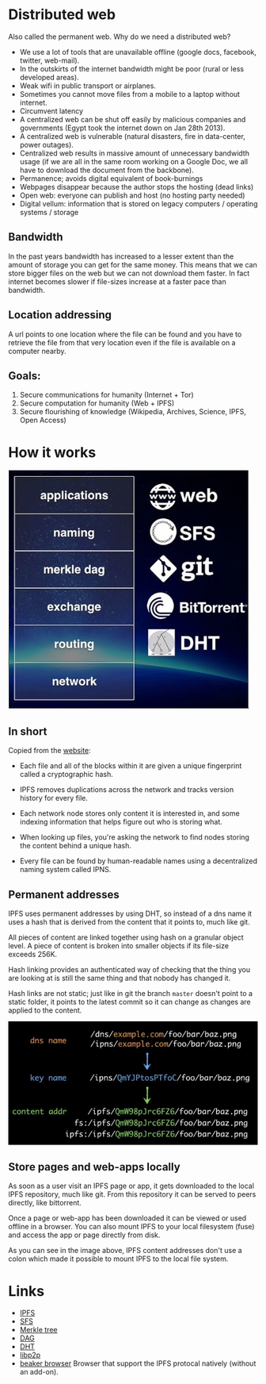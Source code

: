 # Distributed web

Also called the permanent web. Why do we need a distributed web?

- We use a lot of tools that are unavailable offline (google docs, facebook, twitter, web-mail).
- In the outskirts of the internet bandwidth might be poor (rural or less developed areas).
- Weak wifi in public transport or airplanes.
- Sometimes you cannot move files from a mobile to a laptop without internet.
- Circumvent latency
- A centralized web can be shut off easily by malicious companies and governments (Egypt took the internet down on Jan 28th 2013).
- A centralized web is vulnerable (natural disasters, fire in data-center, power outages).
- Centralized web results in massive amount of unnecessary bandwidth usage (if we are all in the same room working on a Google Doc, we all have to download the document from the backbone).
- Permanence; avoids digital equivalent of book-burnings
- Webpages disappear because the author stops the hosting (dead links)
- Open web: everyone can publish and host (no hosting party needed)
- Digital vellum: information that is stored on legacy computers / operating systems / storage

## Bandwidth

In the past years bandwidth has increased to a lesser extent than the amount of storage you can get for the same money. This means that we can store bigger files on the web but we can not download them faster. In fact internet becomes slower if file-sizes increase at a faster pace than bandwidth.

## Location addressing

A url points to one location where the file can be found and you have to retrieve the file from that very location even if the file is available on a computer nearby.

## Goals:

1. Secure communications for humanity (Internet + Tor)
2. Secure computation for humanity (Web + IPFS)
3. Secure flourishing of knowledge (Wikipedia, Archives, Science, IPFS, Open Access)

# How it works

![IPFS stack](./img/ipfs-stack.jpg "IPFS stack")

## In short

Copied from the [website](https://ipfs.io/):

- Each file and all of the blocks within it are given a unique fingerprint called a cryptographic hash.

- IPFS removes duplications across the network and tracks version history for every file.

- Each network node stores only content it is interested in, and some indexing information that helps figure out who is storing what.

- When looking up files, you're asking the network to find nodes storing the content behind a unique hash.

- Every file can be found by human-readable names using a decentralized naming system called IPNS.

## Permanent addresses

IPFS uses permanent addresses by using DHT, so instead of a dns name it uses a hash that is derived from the content that it points to, much like git.

All pieces of content are linked together using hash on a granular object level. A piece of content is broken into smaller objects if its file-size exceeds 256K.

Hash linking provides an authenticated way of checking that the thing you are looking at is still the same thing and that nobody has changed it.

Hash links are not static; just like in git the branch `master` doesn't point to a static folder, it points to the latest commit so it can change as changes are applied to the content.

![IPFS addresses](./img/ipns.jpg "DNS to IPNS to IFS mapping")

## Store pages and web-apps locally

As soon as a user visit an IPFS page or app, it gets downloaded to the local IPFS repository, much like git. From this repository it can be served to peers directly, like bittorrent.

Once a page or web-app has been downloaded it can be viewed or used offline in a browser. You can also mount IPFS to your local filesystem (fuse) and access the app or page directly from disk.

As you can see in the image above, IPFS content addresses don't use a colon which made it possible to mount IPFS to the local file system.

# Links
- [IPFS](https://ipfs.io/)
- [SFS](https://en.wikipedia.org/wiki/Self-certifying_File_System)
- [Merkle tree](https://en.wikipedia.org/wiki/Merkle_tree)
- [DAG](https://en.wikipedia.org/wiki/Directed_acyclic_graph)
- [DHT](https://en.wikipedia.org/wiki/Distributed_hash_table)
- [libp2p](https://libp2p.io/)
- [beaker browser](https://beakerbrowser.com/) Browser that support the IPFS protocal natively (without an add-on).

